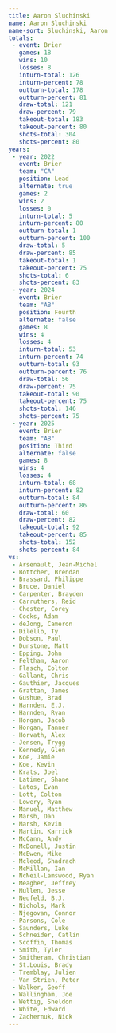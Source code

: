 ```yaml
---
title: Aaron Sluchinski
name: Aaron Sluchinski
name-sort: Sluchinski, Aaron
totals:
 - event: Brier
   games: 18
   wins: 10
   losses: 8
   inturn-total: 126
   inturn-percent: 78
   outturn-total: 178
   outturn-percent: 81
   draw-total: 121
   draw-percent: 79
   takeout-total: 183
   takeout-percent: 80
   shots-total: 304
   shots-percent: 80
years:
 - year: 2022
   event: Brier
   team: "CA"
   position: Lead
   alternate: true
   games: 2
   wins: 2
   losses: 0
   inturn-total: 5
   inturn-percent: 80
   outturn-total: 1
   outturn-percent: 100
   draw-total: 5
   draw-percent: 85
   takeout-total: 1
   takeout-percent: 75
   shots-total: 6
   shots-percent: 83
 - year: 2024
   event: Brier
   team: "AB"
   position: Fourth
   alternate: false
   games: 8
   wins: 4
   losses: 4
   inturn-total: 53
   inturn-percent: 74
   outturn-total: 93
   outturn-percent: 76
   draw-total: 56
   draw-percent: 75
   takeout-total: 90
   takeout-percent: 75
   shots-total: 146
   shots-percent: 75
 - year: 2025
   event: Brier
   team: "AB"
   position: Third
   alternate: false
   games: 8
   wins: 4
   losses: 4
   inturn-total: 68
   inturn-percent: 82
   outturn-total: 84
   outturn-percent: 86
   draw-total: 60
   draw-percent: 82
   takeout-total: 92
   takeout-percent: 85
   shots-total: 152
   shots-percent: 84
vs:
 - Arsenault, Jean-Michel
 - Bottcher, Brendan
 - Brassard, Philippe
 - Bruce, Daniel
 - Carpenter, Brayden
 - Carruthers, Reid
 - Chester, Corey
 - Cocks, Adam
 - deJong, Cameron
 - Dilello, Ty
 - Dobson, Paul
 - Dunstone, Matt
 - Epping, John
 - Feltham, Aaron
 - Flasch, Colton
 - Gallant, Chris
 - Gauthier, Jacques
 - Grattan, James
 - Gushue, Brad
 - Harnden, E.J.
 - Harnden, Ryan
 - Horgan, Jacob
 - Horgan, Tanner
 - Horvath, Alex
 - Jensen, Trygg
 - Kennedy, Glen
 - Koe, Jamie
 - Koe, Kevin
 - Krats, Joel
 - Latimer, Shane
 - Latos, Evan
 - Lott, Colton
 - Lowery, Ryan
 - Manuel, Matthew
 - Marsh, Dan
 - Marsh, Kevin
 - Martin, Karrick
 - McCann, Andy
 - McDonell, Justin
 - McEwen, Mike
 - Mcleod, Shadrach
 - McMillan, Ian
 - NcNeil-Lamswood, Ryan
 - Meagher, Jeffrey
 - Mullen, Jesse
 - Neufeld, B.J.
 - Nichols, Mark
 - Njegovan, Connor
 - Parsons, Cole
 - Saunders, Luke
 - Schneider, Catlin
 - Scoffin, Thomas
 - Smith, Tyler
 - Smitheram, Christian
 - St.Louis, Brady
 - Tremblay, Julien
 - Van Strien, Peter
 - Walker, Geoff
 - Wallingham, Joe
 - Wettig, Sheldon
 - White, Edward
 - Zachernuk, Nick
---
```

